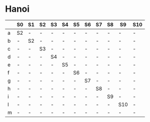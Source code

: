# Hanoi 

|   | S0 | S1 | S2 | S3 | S4 | S5 | S6 | S7 | S8 | S9  | S10 |
|---|----|----|----|----|----|----|----|----|----|-----|-----|
| a | S2 | -  | -  | -  | -  | -  | -  | -  | -  | -   | -   |
| b | -  | S2 | -  | -  | -  | -  | -  | -  | -  | -   | -   |
| c | -  | -  | S3 | -  | -  | -  | -  | -  | -  | -   | -   |
| d | -  | -  | -  | S4 | -  | -  | -  | -  | -  | -   | -   |
| e | -  | -  | -  | -  | S5 | -  | -  | -  | -  | -   | -   |
| f | -  | -  | -  | -  | -  | S6 | -  | -  | -  | -   | -   |
| g | -  | -  | -  | -  | -  | -  | S7 | -  | -  | -   | -   |
| h | -  | -  | -  | -  | -  | -  | -  | S8 | -  | -   | -   |
| i | -  | -  | -  | -  | -  | -  | -  | -  | S9 | -   | -   |
| l | -  | -  | -  | -  | -  | -  | -  | -  | -  | S10 | -   |
| m | -  | -  | -  | -  | -  | -  | -  | -  | -  | -   | -   |